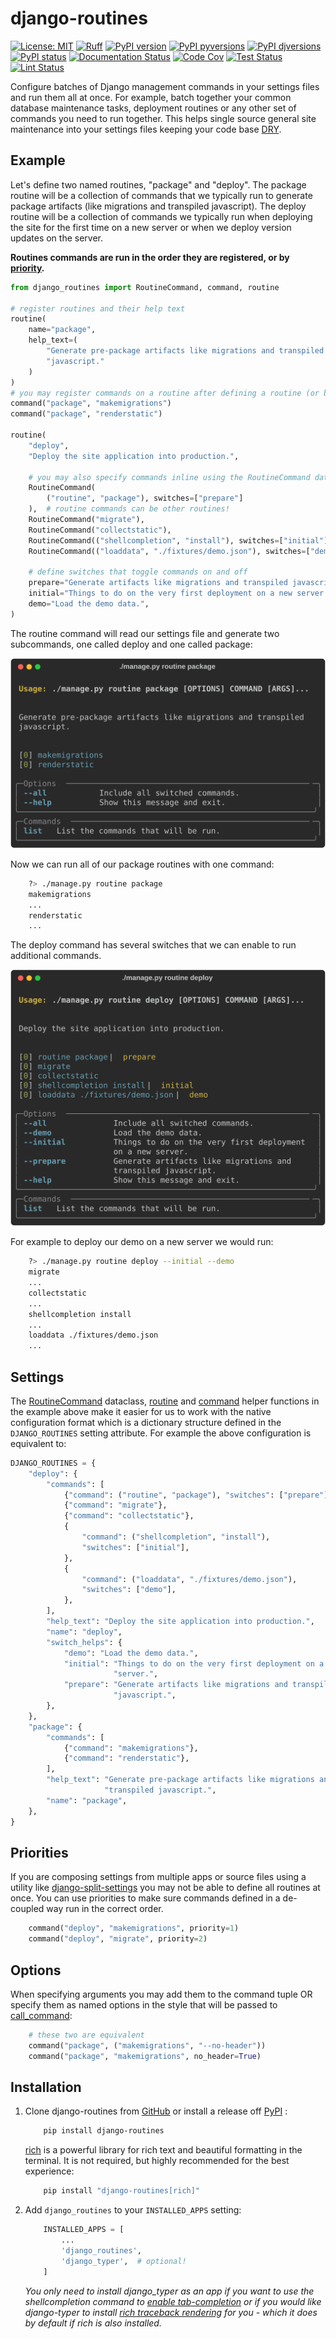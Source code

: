 # django-routines


[![License: MIT](https://img.shields.io/badge/License-MIT-blue.svg)](https://opensource.org/licenses/MIT)
[![Ruff](https://img.shields.io/endpoint?url=https://raw.githubusercontent.com/astral-sh/ruff/main/assets/badge/v2.json)](https://github.com/astral-sh/ruff)
[![PyPI version](https://badge.fury.io/py/django-routines.svg)](https://pypi.python.org/pypi/django-routines/)
[![PyPI pyversions](https://img.shields.io/pypi/pyversions/django-routines.svg)](https://pypi.python.org/pypi/django-routines/)
[![PyPI djversions](https://img.shields.io/pypi/djversions/django-routines.svg)](https://pypi.org/project/django-routines/)
[![PyPI status](https://img.shields.io/pypi/status/django-routines.svg)](https://pypi.python.org/pypi/django-routines)
[![Documentation Status](https://readthedocs.org/projects/django-routines/badge/?version=latest)](http://django-routines.readthedocs.io/?badge=latest/)
[![Code Cov](https://codecov.io/gh/bckohan/django-routines/branch/main/graph/badge.svg?token=0IZOKN2DYL)](https://codecov.io/gh/bckohan/django-routines)
[![Test Status](https://github.com/bckohan/django-routines/workflows/test/badge.svg)](https://github.com/bckohan/django-routines/actions/workflows/test.yml)
[![Lint Status](https://github.com/bckohan/django-routines/workflows/lint/badge.svg)](https://github.com/bckohan/django-routines/actions/workflows/lint.yml)


Configure batches of Django management commands in your settings files and run them all at once.
For example, batch together your common database maintenance tasks, deployment routines or any
other set of commands you need to run together. This helps single source general site maintenance
into your settings files keeping your code base [DRY](https://en.wikipedia.org/wiki/Don%27t_repeat_yourself).

## Example

Let's define two named routines, "package" and "deploy". The package routine will be a collection
of commands that we typically run to generate package artifacts (like migrations and transpiled
javascript). The deploy routine will be a collection of commands we typically run when deploying
the site for the first time on a new server or when we deploy version updates on the server.

**Routines commands are run in the order they are registered, or by [priority](#priorities).**

```python
from django_routines import RoutineCommand, command, routine

# register routines and their help text
routine(
    name="package",
    help_text=(
        "Generate pre-package artifacts like migrations and transpiled "
        "javascript."
    )
)
# you may register commands on a routine after defining a routine (or before!)
command("package", "makemigrations")
command("package", "renderstatic")

routine(
    "deploy",
    "Deploy the site application into production.",

    # you may also specify commands inline using the RoutineCommand dataclass
    RoutineCommand(
        ("routine", "package"), switches=["prepare"]
    ),  # routine commands can be other routines!
    RoutineCommand("migrate"),
    RoutineCommand("collectstatic"),
    RoutineCommand(("shellcompletion", "install"), switches=["initial"]),
    RoutineCommand(("loaddata", "./fixtures/demo.json"), switches=["demo"]),

    # define switches that toggle commands on and off
    prepare="Generate artifacts like migrations and transpiled javascript.",
    initial="Things to do on the very first deployment on a new server.",
    demo="Load the demo data.",
)
```

The routine command will read our settings file and generate two subcommands, one called deploy and one called package:

![package](https://raw.githubusercontent.com/bckohan/django-routines/main/examples/package.svg)

Now we can run all of our package routines with one command:

```bash
    ?> ./manage.py routine package
    makemigrations
    ...
    renderstatic
    ...
```

The deploy command has several switches that we can enable to run additional commands.

![deploy](https://raw.githubusercontent.com/bckohan/django-routines/main/examples/deploy.svg)

For example to deploy our demo on a new server we would run:

```bash
    ?> ./manage.py routine deploy --initial --demo
    migrate
    ...
    collectstatic
    ...
    shellcompletion install
    ...
    loaddata ./fixtures/demo.json
    ...
```

## Settings

The [RoutineCommand](https://django-routines.readthedocs.io/en/latest/reference.html#django_routines.RoutineCommand) dataclass, [routine](https://django-routines.readthedocs.io/en/latest/reference.html#django_routines.routine) and [command](https://django-routines.readthedocs.io/en/latest/reference.html#django_routines.command) helper functions in the example above make it easier for us to work with the native configuration format which is a dictionary structure defined in the ``DJANGO_ROUTINES`` setting attribute. For example the above configuration is equivalent to:

```python
DJANGO_ROUTINES = {
    "deploy": {
        "commands": [
            {"command": ("routine", "package"), "switches": ["prepare"]},
            {"command": "migrate"},
            {"command": "collectstatic"},
            {
                "command": ("shellcompletion", "install"),
                "switches": ["initial"],
            },
            {
                "command": ("loaddata", "./fixtures/demo.json"),
                "switches": ["demo"],
            },
        ],
        "help_text": "Deploy the site application into production.",
        "name": "deploy",
        "switch_helps": {
            "demo": "Load the demo data.",
            "initial": "Things to do on the very first deployment on a new "
                       "server.",
            "prepare": "Generate artifacts like migrations and transpiled "
                       "javascript.",
        },
    },
    "package": {
        "commands": [
            {"command": "makemigrations"},
            {"command": "renderstatic"},
        ],
        "help_text": "Generate pre-package artifacts like migrations and "
                     "transpiled javascript.",
        "name": "package",
    },
}
```


## Priorities

If you are composing settings from multiple apps or source files using a utility like [django-split-settings](https://pypi.org/project/django-split-settings/) you may not be able to define all routines at once. You can use priorities to make sure commands defined in a de-coupled way run in the correct order.

```python
    command("deploy", "makemigrations", priority=1)
    command("deploy", "migrate", priority=2)
```

## Options

When specifying arguments you may add them to the command tuple OR specify them as named options in the style that will be passed to [call_command](https://docs.djangoproject.com/en/stable/ref/django-admin/#django.core.management.call_command):

```python
    # these two are equivalent
    command("package", ("makemigrations", "--no-header"))
    command("package", "makemigrations", no_header=True)
```


## Installation


1. Clone django-routines from [GitHub](https://github.com/bckohan/django-routines) or install a release off [PyPI](https://pypi.python.org/pypi/django-routines) :

    ```bash
        pip install django-routines
    ```

    [rich](https://rich.readthedocs.io/) is a powerful library for rich text and beautiful formatting in the terminal. It is not required, but highly recommended for the best experience:

    ```bash
        pip install "django-routines[rich]"
    ```


2. Add ``django_routines`` to your ``INSTALLED_APPS`` setting:

    ```python
        INSTALLED_APPS = [
            ...
            'django_routines',
            'django_typer',  # optional!
        ]
    ```

   *You only need to install django_typer as an app if you want to use the shellcompletion command to [enable tab-completion](https://django-typer.readthedocs.io/en/latest/shell_completion.html) or if you would like django-typer to install [rich traceback rendering](https://django-typer.readthedocs.io/en/latest/howto.html#configure-rich-stack-traces) for you - which it does by default if rich is also installed.*
